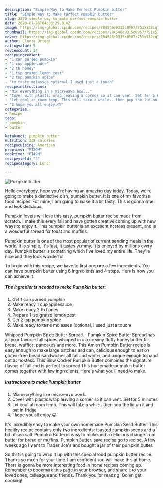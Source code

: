 ```yaml
---
description: "Simple Way to Make Perfect Pumpkin butter"
title: "Simple Way to Make Perfect Pumpkin butter"
slug: 2373-simple-way-to-make-perfect-pumpkin-butter
date: 2020-07-26T04:50:29.014Z
image: https://img-global.cpcdn.com/recipes/784546e9315c0967/751x532cq70/pumpkin-butter-recipe-main-photo.jpg
thumbnail: https://img-global.cpcdn.com/recipes/784546e9315c0967/751x532cq70/pumpkin-butter-recipe-main-photo.jpg
cover: https://img-global.cpcdn.com/recipes/784546e9315c0967/751x532cq70/pumpkin-butter-recipe-main-photo.jpg
author: Elnora Ortega
ratingvalue: 5
reviewcount: 14
recipeingredient:
- "1 can pureed pumpkin"
- "1 cup applesauce"
- "2 tb honey"
- "1 tsp grated lemon zest"
- "2 tsp pumpkin spice"
- "to taste molasses optional I used just a touch"
recipeinstructions:
- "Mix everything in a microwave bowl.."
- "Cover with plastic wrap leaving a corner so it can vent. Set for 5 minutes"
- "Let cool at room temp. This will take a while.. then pop the lid on it and put in fridge"
- "I hope you all enjoy.🙃"
categories:
- Recipe
tags:
- pumpkin
- butter

katakunci: pumpkin butter 
nutrition: 259 calories
recipecuisine: American
preptime: "PT20M"
cooktime: "PT49M"
recipeyield: "3"
recipecategory: Lunch

---
```



![Pumpkin butter](https://img-global.cpcdn.com/recipes/784546e9315c0967/751x532cq70/pumpkin-butter-recipe-main-photo.jpg)

Hello everybody, hope you're having an amazing day today. Today, we're going to make a distinctive dish, pumpkin butter. It is one of my favorites food recipes. For mine, I am going to make it a bit tasty. This is gonna smell and look delicious.

Pumpkin lovers will love this easy, pumpkin butter recipe made from scratch. I make this every fall and have gotten creative coming up with new ways to enjoy it. This pumpkin butter is an excellent hostess present, and is a wonderful spread for toast and muffins.

Pumpkin butter is one of the most popular of current trending meals in the world. It is simple, it's fast, it tastes yummy. It is enjoyed by millions every day. Pumpkin butter is something which I've loved my entire life. They're nice and they look wonderful.


To begin with this recipe, we have to first prepare a few ingredients. You can have pumpkin butter using 6 ingredients and 4 steps. Here is how you can achieve it.

<!--inarticleads1-->

##### The ingredients needed to make Pumpkin butter:

1. Get 1 can pureed pumpkin
1. Make ready 1 cup applesauce
1. Make ready 2 tb honey
1. Prepare 1 tsp grated lemon zest
1. Get 2 tsp pumpkin spice
1. Make ready to taste molasses (optional, I used just a touch)


Whipped Pumpkin Spice Butter Spread. · Pumpkin Spice Butter Spread has all your favorite fall spices whipped into a creamy fluffy honey butter for bread, waffles, pancakes and more. This Amish Pumpkin Butter recipe is easy enough to make large batches and can, delicious enough to eat on gluten-free bread sandwiches all fall and winter, and unique enough to hand out as hostess. This Slow Cooker Pumpkin Butter combines the signature flavors of fall and is perfect to spread This homemade pumpkin butter comes together with few ingredients. Here&#39;s what you&#39;ll need to make. 

<!--inarticleads2-->

##### Instructions to make Pumpkin butter:

1. Mix everything in a microwave bowl..
1. Cover with plastic wrap leaving a corner so it can vent. Set for 5 minutes
1. Let cool at room temp. This will take a while.. then pop the lid on it and put in fridge
1. I hope you all enjoy.🙃


It&#39;s incredibly easy to make your own homemade Pumpkin Seed Butter! This healthy recipe contains only two ingredients: toasted pumpkin seeds and a bit of sea salt. Pumpkin Butter is easy to make and a delicious change from butter for bread or muffins. Pumpkin Butter. save recipe go to recipe. A few weeks ago I went to Trader Joe&#39;s and bought a jar of their pumpkin butter. 

So that is going to wrap it up with this special food pumpkin butter recipe. Thanks so much for your time. I am confident you will make this at home. There is gonna be more interesting food in home recipes coming up. Remember to bookmark this page in your browser, and share it to your loved ones, colleague and friends. Thank you for reading. Go on get cooking!

